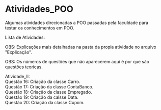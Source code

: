 # Atividades_POO
Algumas atividades direcionadas a POO passadas pela faculdade para testar os conhecimentos em POO.

Lista de Atividades:

OBS: Explicações mais detalhadas na pasta da propia atividade no arquivo "Explicação".

OBS: Os números de questões que não aparecerem aqui é por que são questões teoricas.

Atividade_II:<br>
Questão 16: Criação da classe Carro.<br>
Questão 17: Criação da classe ContaBanco.<br>
Questão 18: Criação da classe Empregado.<br>
Questão 19: Criação da calsse Data.<br>
Questão 20: Criação da classe Cupom.<br>
